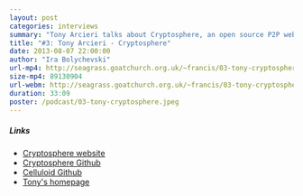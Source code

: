 ```yaml
---
layout: post
categories: interviews
summary: "Tony Arcieri talks about Cryptosphere, an open source P2P web application platform. In the process he describes how this can give more privacy and governance control to users of all kinds of network applications."
title: "#3: Tony Arcieri - Cryptosphere"
date: 2013-08-07 22:00:00
author: "Ira Bolychevski"
url-mp4: http://seagrass.goatchurch.org.uk/~francis/03-tony-cryptosphere.mp4
size-mp4: 89130904
url-webm: http://seagrass.goatchurch.org.uk/~francis/03-tony-cryptosphere.webm
duration: 33:09
poster: /podcast/03-tony-cryptosphere.jpeg
---
```


<h5>Links</h5>
<ul>
  <li><a href="http://cryptosphere.org/">Cryptosphere website</a></li>
  <li><a href="https://github.com/cryptosphere/cryptosphere">Cryptosphere Github</a></li>
  <li><a href="https://github.com/celluloid/celluloid">Celluloid Github</a></li>
  <li><a href="http://tonyarcieri.com/">Tony's homepage</a></li>
</ul>
